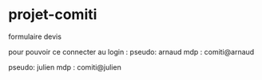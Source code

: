 # projet-comiti
formulaire devis

pour pouvoir ce connecter au login :
pseudo: arnaud
mdp : comiti@arnaud

pseudo: julien
mdp : comiti@julien

